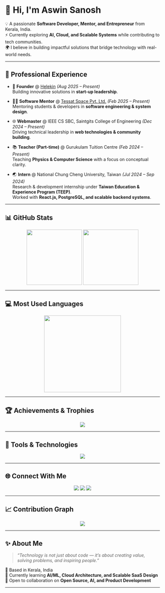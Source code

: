 # 👋 Hi, I'm Aswin Sanosh  

💡 A passionate **Software Developer, Mentor, and Entrepreneur** from Kerala, India.  
⚡ Currently exploring **AI, Cloud, and Scalable Systems** while contributing to tech communities.  
🌍 I believe in building impactful solutions that bridge technology with real-world needs.  

---

## 👔 Professional Experience  

- 🚀 **Founder** @ [Helekin](#) *(Aug 2025 – Present)*  
   Building innovative solutions in **start-up leadership**.  

- 👨‍🏫 **Software Mentor** @ [Tessat Space Pvt. Ltd.](#) *(Feb 2025 – Present)*  
   Mentoring students & developers in **software engineering & system design**.  

- 🌐 **Webmaster** @ IEEE CS SBC, Saintgits College of Engineering *(Dec 2024 – Present)*  
   Driving technical leadership in **web technologies & community building**.  

- 📚 **Teacher (Part-time)** @ Gurukulam Tuition Centre *(Feb 2024 – Present)*  
   Teaching **Physics & Computer Science** with a focus on conceptual clarity.  

- 🌏 **Intern** @ National Chung Cheng University, Taiwan *(Jul 2024 – Sep 2024)*  
   Research & development internship under **Taiwan Education & Experience Program (TEEP)**.  
   Worked with **React.js, PostgreSQL, and scalable backend systems**.  

---

## 📊 GitHub Stats  
<p align="center">
  <img src="https://github-readme-stats.vercel.app/api?username=AswinSanosh&show_icons=true&count_private=true&hide_border=true&theme=radical&bg_color=0D1117&title_color=F85D7F&icon_color=79FF97&text_color=A9FEF7" height="180px" />
  <img src="https://github-readme-streak-stats.herokuapp.com?user=AswinSanosh&theme=radical&hide_border=true&background=0D1117&ring=F85D7F&fire=F85D7F&currStreakLabel=F85D7F" height="180px" />
</p>

---

## 💻 Most Used Languages  
<p align="center">
  <img src="https://github-readme-stats.vercel.app/api/top-langs/?username=AswinSanosh&layout=donut-vertical&theme=radical&bg_color=0D1117&title_color=F85D7F&text_color=A9FEF7&hide_border=true" height="250px"/>
</p>

---

## 🏆 Achievements & Trophies  
<p align="center">
  <img src="https://github-profile-trophy.vercel.app/?username=AswinSanosh&theme=radical&no-frame=true&no-bg=true&margin-w=15&margin-h=15" />
</p>

---

## 🚀 Tools & Technologies  
<p align="center">
  <img src="https://skillicons.dev/icons?i=js,ts,react,python,django,html,css,tailwind,git,github,docker,postgresql,linux" />
</p>

---

## 🌐 Connect With Me  
<p align="center">
  <a href="https://www.linkedin.com/in/aswinsanosh" target="_blank"><img src="https://img.shields.io/badge/LinkedIn-0A66C2?style=for-the-badge&logo=linkedin&logoColor=white"/></a>
  <a href="mailto:aswinsanosh@helekin.in"><img src="https://img.shields.io/badge/Email-D14836?style=for-the-badge&logo=gmail&logoColor=white"/></a>
  <a href="https://helekin.in" target="_blank"><img src="https://img.shields.io/badge/Portfolio-12100E?style=for-the-badge&logo=vercel&logoColor=white"/></a>
</p>

---

## 📈 Contribution Graph  
<p align="center">
  <img src="https://github-readme-activity-graph.vercel.app/graph?username=AswinSanosh&theme=radical&bg_color=0D1117&title_color=F85D7F&color=A9FEF7&line=79FF97&point=F85D7F" />
</p>

---

## ✨ About Me  
> *“Technology is not just about code — it’s about creating value, solving problems, and inspiring people.”*  

📍 Based in Kerala, India  
🌱 Currently learning **AI/ML, Cloud Architecture, and Scalable SaaS Design**  
🤝 Open to collaboration on **Open Source, AI, and Product Development**  

---
